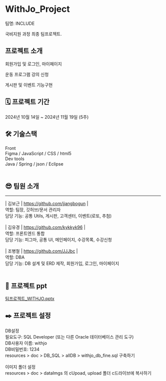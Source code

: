 # WithJo_Project

팀명: INCLUDE

국비지원 과정 최종 팀프로젝트.


## 프로젝트 소개

회원가입 및 로그인, 마이페이지

운동 프로그램 강의 신청

게시판 및 이벤트 기능구현


## 🗓 프로젝트 기간
2024년 10월 14일 ~ 2024년 11월 19일 (5주)


## 🛠 기술스택
Front
<br />
Figma / JavaScript / CSS / html5
<br />
Dev tools
<br />
Java / Spring / json / Eclipse
<br />
<br />

## 😎 팀원 소개
-------------------------------------------
| 김보근 | https://github.com/jjangbogun |
<br />
역할: 팀장, 깃허브/문서 관리자
<br />
담당 기능: 공통 Utils, 게시판, 고객센터, 이벤트(로또, 추첨)
<br />
<br />
| 김유경 | https://github.com/kykkyk96 |
<br />
역할: 프론트엔드 통합
<br />
담당 기능: 피그마, 공통 UI, 메인페이지, 수강목록, 수강신청
<br />
<br />
| 조병철 | https://github.com/JJJbc |
<br />
역할: DBA
<br />
담당 기능: DB 설계 및 ERD 제작, 회원가입, 로그인, 마이페이지
<br />
<br />
## 📄 프로젝트 ppt
[팀프로젝트_WITHJO.pptx](https://github.com/jjangbogun/WITHJO/blob/main/%EB%AC%B8%EC%84%9C/%EA%B8%B0%ED%9A%8D/ERD_%EB%B3%80%EC%88%98%EB%AA%85.docx)
## ✒️ 프로젝트 설정
DB설정
<br />
필요도구: SQL Developer (또는 다른 Oracle 데이터베이스 관리 도구)
<br />
DB사용자 이름: withjo
<br />
DB비밀번호: 1234
<br />
resources > doc > DB_SQL > allDB > withjo_db_fine.sql 구축하기
<br />
<br />
이미지 폴더 설정
<br />
resources > doc > dataImgs 의 cUpoad, upload 폴더 c드라이브에 복사하기
